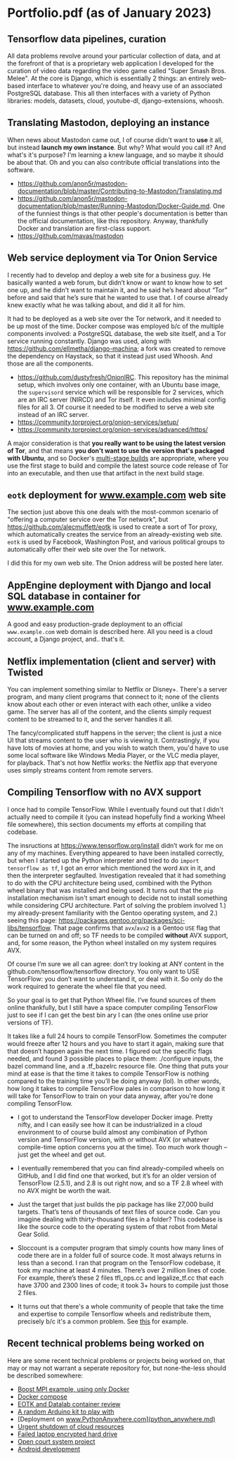 # Portfolio.pdf (as of January 2023)

## Tensorflow data pipelines, curation

All data problems revolve around your particular collection of data, and at the forefront of that is a proprietary web application I developed for the curation of video data regarding the video game called "Super Smash Bros. Melee".  At the core is Django, which is essentially 2 things: an entirely web-based interface to whatever you're doing, and heavy use of an associated PostgreSQL database.  This all then interfaces with a variety of Python libraries: models, datasets, cloud, youtube-dl, django-extensions, whoosh.

## Translating Mastodon, deploying an instance

When news about Mastodon came out, I of course didn't want to **use** it all, but instead **launch my own instance**.  But why?  What would you call it?  And what's it's purpose?  I'm learning a knew language, and so maybe it should be about that.  Oh and you can also contribute official translations into the software.

- https://github.com/anon5r/mastodon-documentation/blob/master/Contributing-to-Mastodon/Translating.md
- https://github.com/anon5r/mastodon-documentation/blob/master/Running-Mastodon/Docker-Guide.md.  One of the funniest things is that other people's documentation is better than the official documentation, like this repository.  Anyway, thankfully Docker and translation are first-class support.
- https://github.com/mavas/mastodon

## Web service deployment via Tor Onion Service

I recently had to develop and deploy a web site for a business guy.  He basically wanted a web forum, but didn’t know or want to know how to set one up, and he didn't want to maintain it, and he said he’s heard about “Tor” before and said that he’s sure that he wanted to use that.  I of course already knew exactly what he was talking about, and did it all for him.

It had to be deployed as a web site over the Tor network, and it needed to be up most of the time.  Docker compose was employed b/c of the multiple components involved: a PostgreSQL database, the web site itself, and a Tor service running constantly.  Django was used, along with https://github.com/ellmetha/django-machina; a fork was created to remove the dependency on Haystack, so that it instead just used Whoosh.  And those are all the components.

- https://github.com/dustyfresh/OnionIRC.  This repository has the minimal setup, which involves only one container, with an Ubuntu base image, the `supervisord` service which will be responsible for 2 services, which are an IRC server (NIRCD) and Tor itself.  It even includes minimal config files for all 3.  Of course it needed to be modified to serve a web site instead of an IRC server.
- https://community.torproject.org/onion-services/setup/
- https://community.torproject.org/onion-services/advanced/https/

A major consideration is that **you really want to be using the latest version of Tor**, and that means **you don't want to use the version that's packaged with Ubuntu**, and so Docker's [multi-stage builds](https://docs.docker.com/build/building/multi-stage/) are appropriate, where you use the first stage to build and compile the latest source code release of Tor into an executable, and then use that artifact in the next build stage.

## `eotk` deployment for www.example.com web site

The section just above this one deals with the most-common scenario of "offering a computer service over the Tor network", but https://github.com/alecmuffett/eotk is used to create a sort of Tor proxy, which automatically creates the service from an already-existing web site.  `eotk` is used by Facebook, Washington Post, and various political groups to automatically offer their web site over the Tor network.

I did this for my own web site.  The Onion address will be posted here later.

<!--
## REST API development experience, and deployments

One custom project involves `Django REST Framework` regarding an authentication server.  It's significant in that it's intent is to be totally _unified_, across many other different deployments; namely, www.example.com and a mobile phone application released publicly in the Apple App store.

The 2 core functional components is exactly 2 third-party Django applications: `django-allauth` and `restframework'.  `allauth` performs practically all of the logical work, and `restframework` makes it all accessable with an API.
-->

## AppEngine deployment with Django and local SQL database in container for www.example.com

A good and easy production-grade deployment to an official `www.example.com` web domain is described here.  All you need is a cloud account, a Django project, and.. that's it.

## Netflix implementation (client and server) with Twisted

You can implement something similar to Netflix or Disney+.  There's a server program, and many client programs that connect to it; none of the clients know about each other or even interact with each other, unlike a video game.  The server has all of the content, and the clients simply request content to be streamed to it, and the server handles it all.

The fancy/complicated stuff happens in the server; the client is just a nice UI that streams content to the user who is viewing it.  Contrastingly, if you have lots of movies at home, and you wish to watch them, you'd have to use some local software like Windows Media Player, or the VLC media player, for playback.  That's not how Netflix works: the Netflix app that everyone uses simply streams content from remote servers.

## Compiling Tensorflow with no AVX support

I once had to compile TensorFlow.  While I eventually found out that I didn't actually need to compile it (you can instead hopefully find a working Wheel file somewhere), this section documents my efforts at compiling that codebase.

The insructions at https://www.tensorflow.org/install didn’t work for me on any of my machines.  Everything appeared to have been installed correctly, but when I started up the Python interpreter and tried to do `import tensorflow as tf`, I got an error which mentioned the word `AVX` in it, and then the interpreter segfaulted.  Investigation revealed that it had something to do with the CPU architecture being used, combined with the Python wheel binary that was installed and being used.  It turns out that the `pip` installation mechanism isn't smart enough to decide not to install something while considering CPU architecture.  Part of solving the problem involved 1.) my already-present familiarity with the Gentoo operating system, and 2.) seeing this page: https://packages.gentoo.org/packages/sci-libs/tensorflow.  That page confirms that `avx`/`avx2` is a Gentoo `USE` flag that can be turned on and off; so TF needs to be compiled __without__ AVX support, and, for some reason, the Python wheel installed on my system requires AVX.

Of course I’m sure we all can agree: don’t try looking at ANY content in the
github.com/tensorflow/tensorflow directory. You only want to USE TensorFlow: you don’t want to
understand it, or deal with it. So only do the work required to generate the wheel file that you
need.

So your goal is to get that Python Wheel file. I’ve found sources of them online thankfully, but I
still have a space computer compiling TensorFlow just to see if I can get the best bin ary I can (the
ones online use prior versions of TF).

It takes like a full 24 hours to compile TensorFlow. Sometimes the computer would freeze after 12
hours and you have to start it again, making sure that that doesn’t happen again the next time. I
figured out the specific flags needed, and found 3 possible places to place them: ./configure
inputs, the bazel command line, and a .tf_bazelrc resource file. One thing that puts your mind at
ease is that the time it takes to compile TensorFlow is nothing compared to the training time you’ll
be doing anyway (lol). In other words, how long it takes to compile TensorFlow pales in
comparison to how long it will take for TensorFlow to train on your data anyway, after you’re done
compiling TensorFlow.

- I got to understand the TensorFlow developer Docker image. Pretty nifty, and I can easily
see how it can be industrialized in a cloud environment to of course build almost any
combination of Python version and TensorFlow version, with or without AVX (or whatever
compile-time option concerns you at the time). Too much work though – just get the wheel
and get out.

- I eventually remembered that you can find already-compiled wheels on GitHub, and I did
find one that worked, but it’s for an older version of TensorFlow (2.5.1), and 2.8 is out right
now, and so a TF 2.8 wheel with no AVX might be worth the wait.

- Just the target that just builds the pip package has like 27,000 build targets. That’s tens of
thousands of text files of source code. Can you imagine dealing with thirty-thousand files in
a folder? This codebase is like the source code to the operating system of that robot from
Metal Gear Solid.

- Sloccount is a computer program that simply counts how many lines of code there are in a
folder full of source code. It most always returns in less than a second. I ran that program
on the TensorFlow codebase, it took my machine at least 4 minutes. There’s over 2 million
lines of code. For example, there’s these 2 files tfl_ops.cc and legalize_tf.cc that each have
3700 and 2300 lines of code; it took 3+ hours to compile just those 2 files.

- It turns out that there's a whole community of people that take the time and expertise to compile Tensorflow wheels and redistribute them, precisely b/c it's a common problem.  See [this](https://github.com/davidenunes/tensorflow-wheels) for example.

<!--
## NodeJS experience

Most of my experience using this software is with:
 
- Modification and understanding the `DataLab` project source code, and
- Deployment of a Mastodon instance

Both of these projects make use of Docker and incorporate a running `Node` server as a core component of its operation.  My involvment regarding the DataLab project is its role in performance regarding data processing, and its involvement regarding Mastodon is its role in streaming social media and video content in an efficient manner to many client program processes.
--->

## Recent technical problems being worked on

Here are some recent technical problems or projects being worked on, that may or may not warrant a seperate repository for, but none-the-less should be described somewhere:

- [Boost MPI example, using only Docker](boost_mpi_example.md)
- [Docker compose](DockerCompose.md)
- [EOTK and Datalab container review](eotk_datalab.md)
- [A random Arduino kit to play with](arduino.md)
- [Deployment on www.PythonAnywhere.com](python_anywhere.md)
- [Urgent shutdown of cloud resources](cloud_shutdown.md)
- [Failed laptop encrypted hard drive](failed_hard_drive.md)
- [Open court system project](court_system.md)
- [Android development](android.md)
